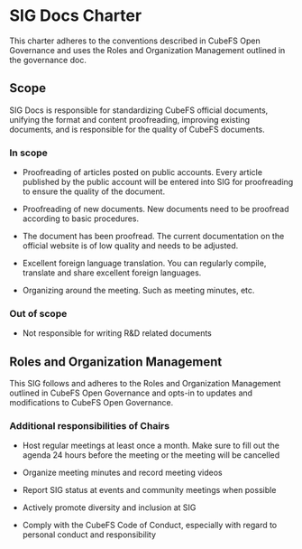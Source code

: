 # SIG Docs Charter

This charter adheres to the conventions described in CubeFS Open Governance and uses the Roles and Organization Management outlined in the governance doc.

## Scope

SIG Docs is responsible for standardizing CubeFS official documents, unifying the format and content proofreading, improving existing documents, and is responsible for the quality of CubeFS documents.

### In scope

- Proofreading of articles posted on public accounts. Every article published by the public account will be entered into SIG for proofreading to ensure the quality of the document.

- Proofreading of new documents. New documents need to be proofread according to basic procedures.

- The document has been proofread. The current documentation on the official website is of low quality and needs to be adjusted.

- Excellent foreign language translation. You can regularly compile, translate and share excellent foreign languages.

- Organizing around the meeting. Such as meeting minutes, etc.


### Out of scope
- Not responsible for writing R&D related documents

## Roles and Organization Management

This SIG follows and adheres to the Roles and Organization Management outlined in CubeFS Open Governance and opts-in to updates and modifications to CubeFS Open Governance.

### Additional responsibilities of Chairs

- Host regular meetings at least once a month. Make sure to fill out the agenda 24 hours before the meeting or the meeting will be cancelled

- Organize meeting minutes and record meeting videos

- Report SIG status at events and community meetings when possible

- Actively promote diversity and inclusion at SIG

- Comply with the CubeFS Code of Conduct, especially with regard to personal conduct and responsibility